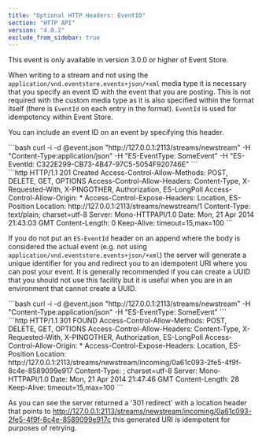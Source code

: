 ```yaml
---
title: "Optional HTTP Headers: EventID"
section: "HTTP API"
version: "4.0.2"
exclude_from_sidebar: true
---
```


<span class="note">
This event is only available in version 3.0.0 or higher of Event Store.
</span>

When writing to a stream and not using the `application/vnd.eventstore.events+json/+xml` media type it is necessary that you specify an event ID with the event that you are posting. This is not required with the custom media type as it is also specified within the format itself (there is `EventId` on each entry in the format). `EventId` is used for idempotency within Event Store.

You can include an event ID on an event by specifying this header.

<div class="codetabs" markdown="1">
<div data-lang="request" markdown="1">
```bash
curl -i -d @event.json "http://127.0.0.1:2113/streams/newstream" -H "Content-Type:application/json" -H "ES-EventType: SomeEvent" -H "ES-EventId: C322E299-CB73-4B47-97C5-5054F920746E"
```
</div>
<div data-lang="response" markdown="1">
```http
HTTP/1.1 201 Created
Access-Control-Allow-Methods: POST, DELETE, GET, OPTIONS
Access-Control-Allow-Headers: Content-Type, X-Requested-With, X-PINGOTHER, Authorization, ES-LongPoll
Access-Control-Allow-Origin: *
Access-Control-Expose-Headers: Location, ES-Position
Location: http://127.0.0.1:2113/streams/newstream/1
Content-Type: text/plain; charset=utf-8
Server: Mono-HTTPAPI/1.0
Date: Mon, 21 Apr 2014 21:43:03 GMT
Content-Length: 0
Keep-Alive: timeout=15,max=100
```
</div>
</div>

If you do not put an `ES-EventId` header on an append where the body is considered the actual event (e.g. not using `application/vnd.eventstore.events+json/+xml`) the server will generate a unique identifier for you and redirect you to an idempotent URI where you can post your event. It is generally recommended if you can create a UUID that you should not use this facility but it is useful when you are in an environment that cannot create a UUID.

<div class="codetabs" markdown="1">
<div data-lang="request" markdown="1">
```bash
curl -i -d @event.json "http://127.0.0.1:2113/streams/newstream" -H "Content-Type:application/json" -H "ES-EventType: SomeEvent"
```
</div>
<div data-lang="response" markdown="1">
```http
HTTP/1.1 301 FOUND
Access-Control-Allow-Methods: POST, DELETE, GET, OPTIONS
Access-Control-Allow-Headers: Content-Type, X-Requested-With, X-PINGOTHER, Authorization, ES-LongPoll
Access-Control-Allow-Origin: *
Access-Control-Expose-Headers: Location, ES-Position
Location: http://127.0.0.1:2113/streams/newstream/incoming/0a61c093-2fe5-4f9f-8c4e-8589099e917
Content-Type: ; charset=utf-8
Server: Mono-HTTPAPI/1.0
Date: Mon, 21 Apr 2014 21:47:46 GMT
Content-Length: 28
Keep-Alive: timeout=15,max=100
```
</div>
</div>

As you can see the server returned a '301 redirect' with a location header that points to <http://127.0.0.1:2113/streams/newstream/incoming/0a61c093-2fe5-4f9f-8c4e-8589099e917c> this generated URI is idempotent for purposes of retrying.
